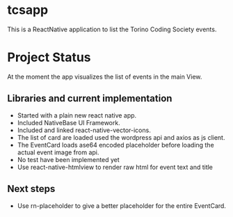 # tcsapp
This is a ReactNative application to list the Torino Coding Society events.

# Project Status
At the moment the app visualizes the list of events in the main View.

## Libraries and current implementation
* Started with a plain new react native app.
* Included NativeBase UI Framework.
* Included and linked react-native-vector-icons.
* The list of card are loaded used the wordpress api and axios as js client.
* The EventCard loads ase64 encoded  placeholder before loading the actual event image from api.
* No test have been implemented yet
* Use react-native-htmlview to render raw html for event text and title

## Next steps
* Use rn-placeholder to give a better placeholder for the entire EventCard.
